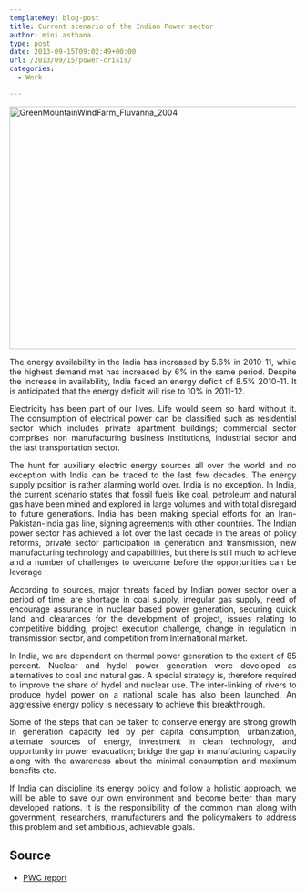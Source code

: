```yaml
---
templateKey: blog-post
title: Current scenario of the Indian Power sector
author: mini.asthana
type: post
date: 2013-09-15T09:02:49+00:00
url: /2013/09/15/power-crisis/
categories:
  - Work

---
```

<img src="https://i2.wp.com/ilaasthana.in/wp-content/uploads/2013/09/GreenMountainWindFarm_Fluvanna_2004-1024x680.jpg?resize=640%2C425" alt="GreenMountainWindFarm_Fluvanna_2004" width="640" height="425" class="aligncenter size-large wp-image-323" data-recalc-dims="1" /><p align=justify>The energy availability in the India has increased by 5.6% in 2010-11, while the highest demand met has increased by 6% in the same period. Despite the increase in availability, India faced an energy deficit of 8.5% 2010-11. It is anticipated that the energy deficit will rise to 10% in 2011-12.</p> <p align=justify>Electricity has been part of our lives. Life would seem so hard without it. The consumption of electrical power can be classified such as residential sector which includes private apartment buildings; commercial sector comprises non manufacturing business institutions, industrial sector and the last transportation sector. </p> <p align=justify>The hunt for auxiliary electric energy sources all over the world and no exception with India can be traced to the last few decades. The energy supply position is rather alarming world over. India is no exception. In India, the current scenario states that fossil fuels like coal, petroleum and natural gas have been mined and explored in large volumes and with total disregard to future generations. India has been making special efforts for an Iran-Pakistan-India gas line, signing agreements with other countries. The Indian power sector has achieved a lot over the last decade in the areas of policy reforms, private sector participation in generation and transmission, new manufacturing technology and capabilities, but there is still much to achieve and a number of challenges to overcome before the opportunities can be leverage</p> <p align=justify>According to sources, major threats faced by Indian power sector over a period of time, are shortage in coal supply, irregular gas supply, need of encourage assurance in nuclear based power generation, securing quick land and clearances for the development of project, issues relating to competitive bidding, project execution challenge, change in regulation in transmission sector, and competition from International market.</p> <p align=justify>In India, we are dependent on thermal power generation to the extent of 85 percent. Nuclear and hydel power generation were developed as alternatives to coal and natural gas. A special strategy is, therefore required to improve the share of hydel and nuclear use. The inter-linking of rivers to produce hydel power on a national scale has also been launched. An aggressive energy policy is necessary to achieve this breakthrough. </p> <p align=justify>Some of the steps that can be taken to conserve energy are strong growth in generation capacity led by per capita consumption, urbanization, alternate sources of energy, investment in clean technology, and opportunity in power evacuation; bridge the gap in manufacturing capacity along with the awareness about the minimal consumption and maximum benefits etc. </p> <p align=justify>If India can discipline its energy policy and follow a holistic approach, we will be able to save our own environment and become better than many developed nations. It is the responsibility of the common man along with government, researchers, manufacturers and the policymakers to address this problem and set ambitious, achievable goals. </p> 

## Source

  * [PWC report][1]

 [1]: http://www.pwc.in/assets/pdfs/publications-2011/wec-pwc-report.pdf